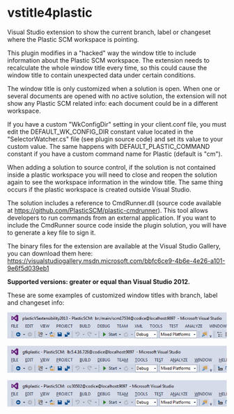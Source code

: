 # vstitle4plastic

Visual Studio extension to show the current branch, label or changeset where the Plastic SCM workspace is pointing.

This plugin modifies in a "hacked" way the window title to include information about the Plastic SCM workspace. The extension needs to recalculate the whole window title every time, so this could cause the window title to contain unexpected data under certain conditions.

The window title is only customized when a solution is open. When one or several documents are opened with no active solution, the extension will not show any Plastic SCM related info: each document could be in a different workspace.

If you have a custom "WkConfigDir" setting in your client.conf file, you must edit the DEFAULT_WK_CONFIG_DIR constant value located in the "SelectorWatcher.cs" file (see plugin source code) and set its value to your custom value. The same happens with DEFAULT_PLASTIC_COMMAND constant if you have a custom command name for Plastic (default is "cm").

When adding a solution to source control, if the solution is not contained inside a plastic workspace you will need to close and reopen the solution again to see the workspace information in the window title. The same thing occurs if the plastic workspace is created outside Visual Studio.

The solution includes a reference to CmdRunner.dll (source code available at https://github.com/PlasticSCM/plastic-cmdrunner). This tool allows developers to run commands from an external application. If you want to include the CmdRunner source code inside the plugin solution, you will have to generate a key file to sign it. 

The binary files for the extension are available at the Visual Studio Gallery, you can download them here: https://visualstudiogallery.msdn.microsoft.com/bbfc6ce9-4b6e-4e26-a101-9e6f5d039eb1

**Supported versions: greater or equal than Visual Studio 2012.**

These are some examples of customized window titles with branch, label and changeset info:

![Window title with branch info](screenshots/branchTitle.png)

![Window title with label info](screenshots/labelTitle.png)

![Window title with changeset info](screenshots/changesetTitle.png)


